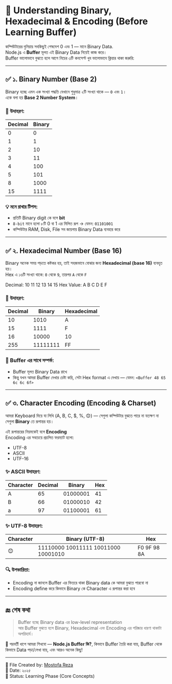 

# 🧵 Understanding Binary, Hexadecimal & Encoding (Before Learning Buffer)

কম্পিউটারের দুনিয়ায় সবকিছুই শেষমেশ 0 এবং 1 — মানে Binary Data.  
Node.js এ **Buffer** মূলত এই Binary Data নিয়েই কাজ করে।  
Buffer ভালোভাবে বুঝতে হলে আগে নিচের ৩টি কনসেপ্ট খুব ভালোভাবে ক্লিয়ার থাকা জরুরি:

---

## ✅ ১. Binary Number (Base 2)

Binary হচ্ছে এমন এক সংখ্যা পদ্ধতি যেখানে শুধুমাত্র ২টি সংখ্যা থাকে — `0` এবং `1`।  
একে বলা হয় **Base 2 Number System**।

### 📌 উদাহরণ:

| Decimal | Binary  |
|---------|---------|
| 0       | 0       |
| 1       | 1       |
| 2       | 10      |
| 3       | 11      |
| 4       | 100     |
| 5       | 101     |
| 8       | 1000    |
| 15      | 1111    |

### 💡 মনে রাখার টিপস:

- প্রতিটি Binary digit কে বলে **bit**
- `8-bit` মানে হলো ৮টি 0 বা 1 এর মিলিত রূপ → যেমন: `01101001`
- কম্পিউটার RAM, Disk, File সব জায়গায় Binary Data ব্যবহার করে

---

## ✅ ২. Hexadecimal Number (Base 16)

Binary অনেক সময় পড়তে কষ্টকর হয়, তাই সহজভাবে বোঝার জন্য **Hexadecimal (base 16)** ব্যবহৃত হয়।  
Hex এ ১৬টি সংখ্যা থাকে: `0` থেকে `9`, তারপর `A` থেকে `F`

Decimal:     10 11 12 13 14 15
Hex Value:   A  B  C  D  E  F

### 📌 উদাহরণ:

| Decimal | Binary      | Hexadecimal |
|---------|-------------|-------------|
| 10      | 1010        | A           |
| 15      | 1111        | F           |
| 16      | 10000       | 10          |
| 255     | 11111111    | FF          |

### 🧠 Buffer এর সাথে সম্পর্ক:

- Buffer মূলত Binary Data রাখে
- কিন্তু যখন আমরা Buffer দেখার চেষ্টা করি, সেটা Hex format এ দেখায় — যেমন: `<Buffer 48 65 6c 6c 6f>`

---

## ✅ ৩. Character Encoding (Encoding & Charset)

আমরা Keyboard দিয়ে যা লিখি (A, B, C, $, %, 😊) — সেগুলা কম্পিউটার বুঝতে পারে না যতক্ষণ না সেগুলা **Binary** তে রূপান্তর হয়।

এই রূপান্তরের নিয়মকেই বলে **Encoding**  
Encoding এর সবচেয়ে প্রচলিত ফরম্যাট হলো:

- UTF-8
- ASCII
- UTF-16

### ✨ ASCII উদাহরণ:

| Character | Decimal | Binary      | Hex |
|-----------|---------|-------------|-----|
| A         | 65      | 01000001    | 41  |
| B         | 66      | 01000010    | 42  |
| a         | 97      | 01100001    | 61  |

### ✨ UTF-8 উদাহরণ:

| Character | Binary (UTF-8)        | Hex       |
|-----------|------------------------|------------|
| 😊         | 11110000 10011111 10011000 10001010 | F0 9F 98 8A |

### 🔍 উপকারিতা:

- Encoding না জানলে Buffer এর ভিতরে থাকা Binary data কে আমরা বুঝতে পারবো না
- Encoding define করে কিভাবে Binary কে Character এ রূপান্তর করা হবে

---

## 🔚 শেষ কথা

> Buffer হচ্ছে Binary data এর low-level representation  
> আর Buffer বুঝতে হলে Binary, Hexadecimal এবং Encoding এর পরিষ্কার ধারণা থাকাটা অপরিহার্য।

🎯 পরবর্তী ধাপে আমরা শিখবো — **Node.js Buffer কি?**, কিভাবে Buffer তৈরি করা যায়, Buffer থেকে কিভাবে Data পড়া/লেখা যায়, এবং আরও অনেক কিছু!

---

📁 File Created by: [Mostofa Reza](https://github.com/mostofareza3)  
📅 Date: ২০২৫  
🧪 Status: Learning Phase (Core Concepts)
